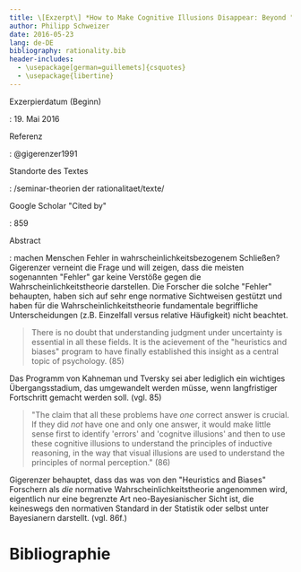 ```yaml
---
title: \[Exzerpt\] *How to Make Cognitive Illusions Disappear: Beyond "Heuristics and Biases"* von Gerd Gigerenzer
author: Philipp Schweizer
date: 2016-05-23
lang: de-DE
bibliography: rationality.bib
header-includes:
  - \usepackage[german=guillemets]{csquotes}
  - \usepackage{libertine}
---
```


Exzerpierdatum (Beginn)

  :   19. Mai 2016

Referenz

  :   @gigerenzer1991

Standorte des Textes

  :   /seminar-theorien der rationalitaet/texte/

Google Scholar "Cited by"

  :   859


Abstract

  :   machen Menschen Fehler in wahrscheinlichkeitsbezogenem Schließen? Gigerenzer verneint die Frage und will zeigen, dass die meisten sogenannten "Fehler" gar keine Verstöße gegen die Wahrscheinlichkeitstheorie darstellen. Die Forscher die solche "Fehler" behaupten, haben sich auf sehr enge normative Sichtweisen gestützt und haben für die Wahrscheinlichkeitstheorie fundamentale begriffliche Unterscheidungen (z.B. Einzelfall versus relative Häufigkeit) nicht beachtet.

> There is no doubt that understanding judgment under uncertainty is essential in all these fields. It is the acievement of the "heuristics and biases" program to have finally established this insight as a central topic of psychology. (85)

Das Programm von Kahneman und Tversky sei aber lediglich ein wichtiges Übergangsstadium, das umgewandelt werden müsse, wenn langfristiger Fortschritt gemacht werden soll. (vgl. 85)

> "The claim that all these problems have *one* correct answer is crucial. If they did *not* have one and only one answer, it would make little sense first to identify 'errors' and 'cognitve illusions' and then to use these cognitive illusions to understand the principles of inductive reasoning, in the way that visual illusions are used to understand the principles of normal perception." (86)

Gigerenzer behauptet, dass das was von den "Heuristics and Biases" Forschern als *die* normative Wahrscheinlichkeitstheorie angenommen wird, eigentlich nur eine begrenzte Art neo-Bayesianischer Sicht ist, die keineswegs den normativen Standard in der Statistik oder selbst unter Bayesianern darstellt. (vgl. 86f.)





# Bibliographie

